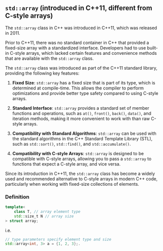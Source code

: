## `std::array` (introduced in C++11, different from C-style arrays)

The `std::array` class in C++ was introduced in C++11, which was released in 2011.

Prior to C++11, there was no standard container in C++ that provided a fixed-size array with a standardized interface. Developers had to use built-in C-style arrays, which lacked certain features and convenience methods that are available with the `std::array` class.

The `std::array` class was introduced as part of the C++11 standard library, providing the following key features:

1. **Fixed Size**: `std::array` has a fixed size that is part of its type, which is determined at compile-time. This allows the compiler to perform optimizations and provide better type safety compared to using C-style arrays.

2. **Standard Interface**: `std::array` provides a standard set of member functions and operations, such as `at()`, `front()`, `back()`, `data()`, and iteration methods, making it more convenient to work with than raw C-style arrays.

3. **Compatibility with Standard Algorithms**: `std::array` can be used with the standard algorithms in the C++ Standard Template Library (STL), such as `std::sort()`, `std::find()`, and `std::accumulate()`.

4. **Compatibility with C-style Arrays**: `std::array` is designed to be compatible with C-style arrays, allowing you to pass a `std::array` to functions that expect a C-style array, and vice versa.

Since its introduction in C++11, the `std::array` class has become a widely used and recommended alternative to C-style arrays in modern C++ code, particularly when working with fixed-size collections of elements.

### Definition

```cpp
template<
    class T, // array element type 
    std::size_t N // array size
> struct array;
```
i.e.
```cpp
// type parameters specify element type and size
std::array<int, 3> a = {1, 2, 3};.
```